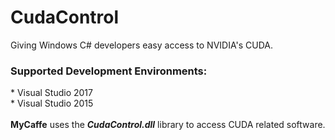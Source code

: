 # CudaControl
Giving Windows C# developers easy access to NVIDIA's CUDA.  

<h3>Supported Development Environments:</h3>
* Visual Studio 2017</br>
* Visual Studio 2015</br>
</br>
<b>MyCaffe</b> uses the <b><i>CudaControl.dll</i></b> library to access CUDA related software.
